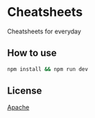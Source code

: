 # Cheatsheets

Cheatsheets for everyday

## How to use

```bash
npm install && npm run dev
```
## License
[Apache](LICENSE)